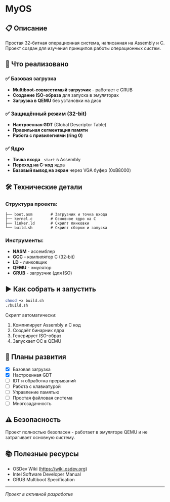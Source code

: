 # MyOS

## 📋 Описание
Простая 32-битная операционная система, написанная на Assembly и C. Проект создан для изучения принципов работы операционных систем.

## 🚀 Что реализовано

### ✅ Базовая загрузка
- **Multiboot-совместимый загрузчик** - работает с GRUB
- **Создание ISO-образа** для запуска в эмуляторах
- **Загрузка в QEMU** без установки на диск

### ✅ Защищённый режим (32-bit)
- **Настроенная GDT** (Global Descriptor Table)
- **Правильная сегментация памяти**
- **Работа с привилегиями (ring 0)**

### ✅ Ядро
- **Точка входа** `_start` в Assembly
- **Переход на C-код** ядра
- **Базовый вывод на экран** через VGA буфер (0xB8000)

## 🛠 Технические детали

### Структура проекта:
```
├── boot.asm        # Загрузчик и точка входа
├── kernel.c        # Основное ядро на C
├── linker.ld       # Скрипт линковки
└── build.sh        # Скрипт сборки и запуска
```

### Инструменты:
- **NASM** - ассемблер
- **GCC** - компилятор C (32-bit)
- **LD** - линковщик
- **QEMU** - эмулятор
- **GRUB** - загрузчик (для ISO)

## ▶️ Как собрать и запустить

```bash
chmod +x build.sh
./build.sh
```

Скрипт автоматически:
1. Компилирует Assembly и C код
2. Создаёт бинарник ядра
3. Генерирует ISO-образ
4. Запускает ОС в QEMU

## 🔧 Планы развития
- [x] Базовая загрузка
- [x] Настроенная GDT
- [ ] IDT и обработка прерываний
- [ ] Работа с клавиатурой
- [ ] Управление памятью
- [ ] Простая файловая система
- [ ] Многозадачность

## ⚠️ Безопасность
Проект полностью безопасен - работает в эмуляторе QEMU и не затрагивает основную систему.

## 📚 Полезные ресурсы
- OSDev Wiki (https://wiki.osdev.org)
- Intel Software Developer Manual
- GRUB Multiboot Specification

---
*Проект в активной разработке*